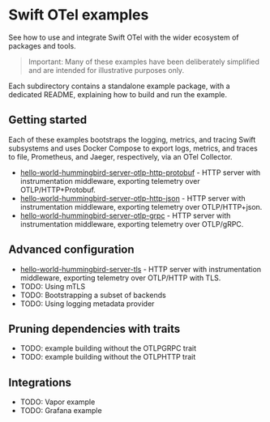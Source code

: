# Swift OTel examples

See how to use and integrate Swift OTel with the wider ecosystem of packages and tools.

> Important: Many of these examples have been deliberately simplified and are intended for illustrative purposes only.

Each subdirectory contains a standalone example package, with a dedicated README, explaining how to build and run the
example.

## Getting started

Each of these examples bootstraps the logging, metrics, and tracing Swift subsystems and uses Docker Compose to export
logs, metrics, and traces to file, Prometheus, and Jaeger, respectively, via an OTel Collector.

- [hello-world-hummingbird-server-otlp-http-protobuf](./hello-world-hummingbird-server-otlp-http-protobuf) - HTTP server
  with instrumentation middleware, exporting telemetry over OTLP/HTTP+Protobuf.
- [hello-world-hummingbird-server-otlp-http-json](./hello-world-hummingbird-server-otlp-http-json) - HTTP server
  with instrumentation middleware, exporting telemetry over OTLP/HTTP+json.
- [hello-world-hummingbird-server-otlp-grpc](./hello-world-hummingbird-server-otlp-grpc) - HTTP server
  with instrumentation middleware, exporting telemetry over OTLP/gRPC.

## Advanced configuration

- [hello-world-hummingbird-server-tls](./hello-world-hummingbird-server-tls) - HTTP server
  with instrumentation middleware, exporting telemetry over OTLP/HTTP with TLS.
- TODO: Using mTLS
- TODO: Bootstrapping a subset of backends
- TODO: Using logging metadata provider

## Pruning dependencies with traits

- TODO: example building without the OTLPGRPC trait
- TODO: example building without the OTLPHTTP trait

## Integrations

- TODO: Vapor example
- TODO: Grafana example
